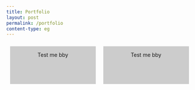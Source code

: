 ```yaml
---
title: Portfolio
layout: post
permalink: /portfolio
content-type: eg
---
```


<style>
    .frame {
        float: left;
        width: 45%;
        height: 100px;
        margin: 10px;
        text-align: center;
    }
</style>

<main>
<div class="frame" style="background-color:#ccc"><p>Test me bby</p></div>
<div class="frame" style="background-color:#ccc"><p>Test me bby</p></div>
</main>
